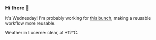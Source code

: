 ### Hi there :wave:

It's Wednesday! I'm probably working for [this bunch](https://github.com/kohofinancial), making a reusable workflow more reusable.

Weather in Lucerne: clear, at +12°C.

